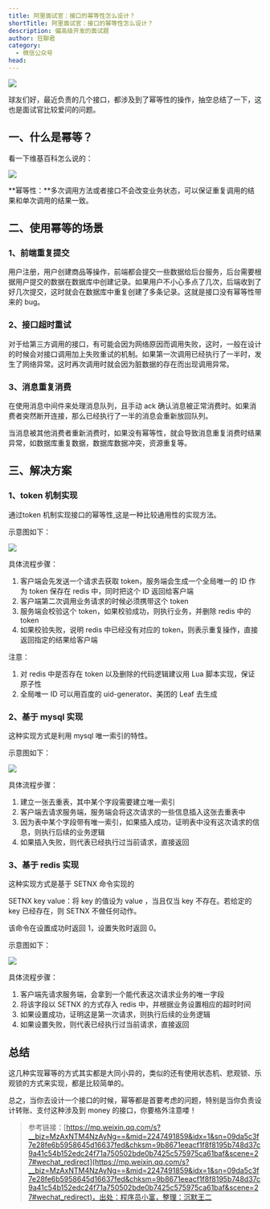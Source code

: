 ```yaml
---
title: 阿里面试官：接口的幂等性怎么设计？
shortTitle: 阿里面试官：接口的幂等性怎么设计？
description: 偏高级开发的面试题
author: 狂聊君
category:
  - 微信公众号
head:
---
```


![](https://cdn.tobebetterjavaer.com/tobebetterjavaer/images/nice-article/weixin-almsgjkdmdxzysj-79c84d70-cae4-4400-8472-fcef61829f71.jpg)



球友们好，最近负责的几个接口，都涉及到了幂等性的操作，抽空总结了一下，这也是面试官比较爱问的问题。

## 一、什么是幂等？

看一下维基百科怎么说的：

![](https://cdn.tobebetterjavaer.com/tobebetterjavaer/images/nice-article/weixin-almsgjkdmdxzysj-cfaa3367-206d-44fb-97ac-a32b9c6f2242.jpg)

**幂等性：**多次调用方法或者接口不会改变业务状态，可以保证重复调用的结果和单次调用的结果一致。

## 二、使用幂等的场景

### 1、前端重复提交

用户注册，用户创建商品等操作，前端都会提交一些数据给后台服务，后台需要根据用户提交的数据在数据库中创建记录。如果用户不小心多点了几次，后端收到了好几次提交，这时就会在数据库中重复创建了多条记录。这就是接口没有幂等性带来的 bug。

### 2、接口超时重试

对于给第三方调用的接口，有可能会因为网络原因而调用失败，这时，一般在设计的时候会对接口调用加上失败重试的机制。如果第一次调用已经执行了一半时，发生了网络异常。这时再次调用时就会因为脏数据的存在而出现调用异常。

### 3、消息重复消费

在使用消息中间件来处理消息队列，且手动 ack 确认消息被正常消费时。如果消费者突然断开连接，那么已经执行了一半的消息会重新放回队列。

当消息被其他消费者重新消费时，如果没有幂等性，就会导致消息重复消费时结果异常，如数据库重复数据，数据库数据冲突，资源重复等。

## 三、解决方案

### 1、token 机制实现

通过token 机制实现接口的幂等性,这是一种比较通用性的实现方法。

示意图如下：

![](https://cdn.tobebetterjavaer.com/tobebetterjavaer/images/nice-article/weixin-almsgjkdmdxzysj-d8def2b4-1a77-4e7f-9b2e-5110c9ab5078.jpg)

具体流程步骤：

1.  客户端会先发送一个请求去获取 token，服务端会生成一个全局唯一的 ID 作为 token 保存在 redis 中，同时把这个 ID 返回给客户端
2.  客户端第二次调用业务请求的时候必须携带这个 token
3.  服务端会校验这个 token，如果校验成功，则执行业务，并删除 redis 中的 token
4.  如果校验失败，说明 redis 中已经没有对应的 token，则表示重复操作，直接返回指定的结果给客户端

注意：

1.  对 redis 中是否存在 token 以及删除的代码逻辑建议用 Lua 脚本实现，保证原子性
2.  全局唯一 ID 可以用百度的 uid-generator、美团的 Leaf 去生成

### 2、基于 mysql 实现

这种实现方式是利用 mysql 唯一索引的特性。

示意图如下：

![](https://cdn.tobebetterjavaer.com/tobebetterjavaer/images/nice-article/weixin-almsgjkdmdxzysj-208d134d-0a90-4b93-8ddc-a872ac41865d.jpg)

具体流程步骤：

1.  建立一张去重表，其中某个字段需要建立唯一索引
2.  客户端去请求服务端，服务端会将这次请求的一些信息插入这张去重表中
3.  因为表中某个字段带有唯一索引，如果插入成功，证明表中没有这次请求的信息，则执行后续的业务逻辑
4.  如果插入失败，则代表已经执行过当前请求，直接返回

### 3、基于 redis 实现

这种实现方式是基于 SETNX 命令实现的

SETNX key value：将 key 的值设为 value ，当且仅当 key 不存在。若给定的 key 已经存在，则 SETNX 不做任何动作。

该命令在设置成功时返回 1，设置失败时返回 0。

示意图如下：

![](https://cdn.tobebetterjavaer.com/tobebetterjavaer/images/nice-article/weixin-almsgjkdmdxzysj-96148d2e-33df-4466-b247-611a86d18d6f.jpg)

具体流程步骤：

1.  客户端先请求服务端，会拿到一个能代表这次请求业务的唯一字段
2.  将该字段以 SETNX 的方式存入 redis 中，并根据业务设置相应的超时时间
3.  如果设置成功，证明这是第一次请求，则执行后续的业务逻辑
4.  如果设置失败，则代表已经执行过当前请求，直接返回

## 总结

这几种实现幂等的方式其实都是大同小异的，类似的还有使用状态机、悲观锁、乐观锁的方式来实现，都是比较简单的。

总之，当你去设计一个接口的时候，幂等都是首要考虑的问题，特别是当你负责设计转账、支付这种涉及到 money 的接口，你要格外注意喽！



>参考链接：[https://mp.weixin.qq.com/s?__biz=MzAxNTM4NzAyNg==&mid=2247491859&idx=1&sn=09da5c3f7e28fe6b5958645d16637fed&chksm=9b8671eeacf1f8f8195b748d37c9a41c54b152edc24f71a750502bde0b7425c575975ca61baf&scene=27#wechat_redirect](https://mp.weixin.qq.com/s?__biz=MzAxNTM4NzAyNg==&mid=2247491859&idx=1&sn=09da5c3f7e28fe6b5958645d16637fed&chksm=9b8671eeacf1f8f8195b748d37c9a41c54b152edc24f71a750502bde0b7425c575975ca61baf&scene=27#wechat_redirect)，出处：程序员小富，整理：沉默王二

